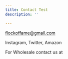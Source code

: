 ```yaml
---
title: Contact Test
description: ''

---
```

[flockoffame@gmail.com](mailto:flockoffame@gmail.com)

Instagram, Twitter, Amazon

For Wholesale contact us at 
